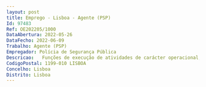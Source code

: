 ```yaml
--- 
layout: post
title: Emprego - Lisboa - Agente (PSP)
Id: 97483
Ref: OE202205/1000
DataAbertura: 2022-05-26
DataFecho: 2022-06-09
Trabalho: Agente (PSP)
Empregador: Polícia de Segurança Pública
Descricao:   Funções de execução de atividades de carácter operacional, nomeadamente no domínio do patrulhamento, da ordem e segurança Pública, da prevenção e investigação criminal.  Funções de apoio à atividade operacional, sob enquadramento superior.  Funções de suporte à atividade operacional, de natureza técnica e administrativa.  Funções de formação e outras de natureza equivalente.
CodigoPostal: 1199-010 LISBOA
Concelho: Lisboa
Distrito: Lisboa
--- 
```

